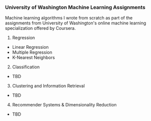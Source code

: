 ### University of Washington Machine Learning Assignments

Machine learning algorithms I wrote from scratch as part of the assignments from University of Washington's online machine learning specialization offered by Coursera.

1. Regression
  * Linear Regression
  * Multiple Regression
  * K-Nearest Neighbors
2. Classification
  * TBD
3. Clustering and Information Retrieval
  * TBD
4. Recommender Systems & Dimensionality Reduction
  * TBD
